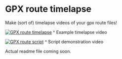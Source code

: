 # GPX route timelapse
Make (sort of) timelapse videos of your gpx route files!

[![GPX route timelapse](https://img.youtube.com/vi/uFagBApJx_A/0.jpg)](https://www.youtube.com/watch?v=uFagBApJx_A)
^ Example timelapse video

[![GPX route script](https://img.youtube.com/vi/OBF14k_oCPE/0.jpg)](https://www.youtube.com/watch?v=OBF14k_oCPE)
^ Script demonstration video

Actual readme file coming soon.
